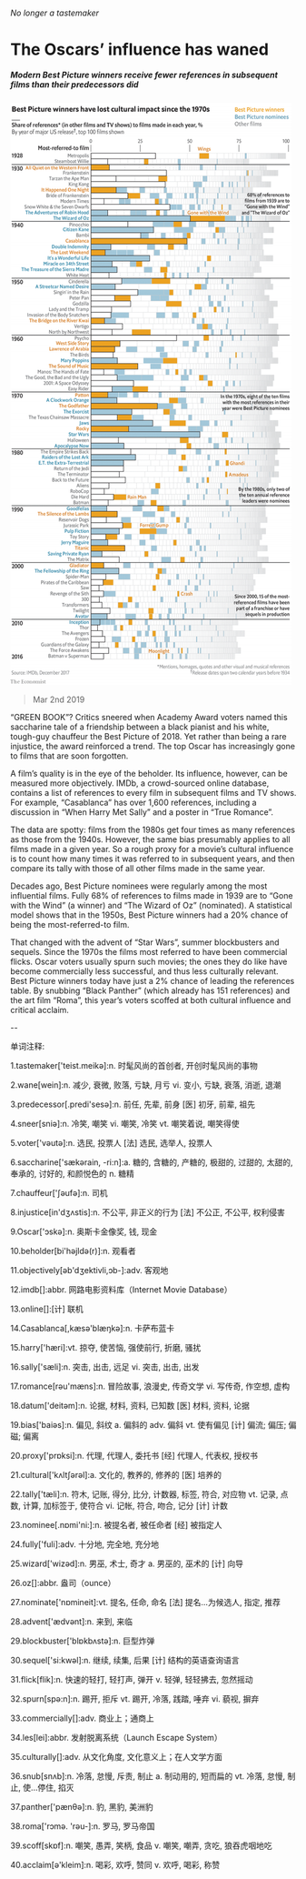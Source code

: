 ###### No longer a tastemaker

# The Oscars’ influence has waned 

##### Modern Best Picture winners receive fewer references in subsequent films than their predecessors did 

![image](images/20190302_gdc566.png) 

> Mar 2nd 2019 

“GREEN BOOK”? Critics sneered when Academy Award voters named this saccharine tale of a friendship between a black pianist and his white, tough-guy chauffeur the Best Picture of 2018. Yet rather than being a rare injustice, the award reinforced a trend. The top Oscar has increasingly gone to films that are soon forgotten. 

A film’s quality is in the eye of the beholder. Its influence, however, can be measured more objectively. IMDb, a crowd-sourced online database, contains a list of references to every film in subsequent films and TV shows. For example, “Casablanca” has over 1,600 references, including a discussion in “When Harry Met Sally” and a poster in “True Romance”. 

The data are spotty: films from the 1980s get four times as many references as those from the 1940s. However, the same bias presumably applies to all films made in a given year. So a rough proxy for a movie’s cultural influence is to count how many times it was referred to in subsequent years, and then compare its tally with those of all other films made in the same year. 

Decades ago, Best Picture nominees were regularly among the most influential films. Fully 68% of references to films made in 1939 are to “Gone with the Wind” (a winner) and “The Wizard of Oz” (nominated). A statistical model shows that in the 1950s, Best Picture winners had a 20% chance of being the most-referred-to film. 

That changed with the advent of “Star Wars”, summer blockbusters and sequels. Since the 1970s the films most referred to have been commercial flicks. Oscar voters usually spurn such movies; the ones they do like have become commercially less successful, and thus less culturally relevant. Best Picture winners today have just a 2% chance of leading the references table. By snubbing “Black Panther” (which already has 151 references) and the art film “Roma”, this year’s voters scoffed at both cultural influence and critical acclaim. 

-- 

 单词注释:

1.tastemaker['teist.meikә]:n. 时髦风尚的首创者, 开创时髦风尚的事物 

2.wane[wein]:n. 减少, 衰微, 败落, 亏缺, 月亏 vi. 变小, 亏缺, 衰落, 消逝, 退潮 

3.predecessor[.predi'sesә]:n. 前任, 先辈, 前身 [医] 初牙, 前辈, 祖先 

4.sneer[sniә]:n. 冷笑, 嘲笑 vi. 嘲笑, 冷笑 vt. 嘲笑着说, 嘲笑得使 

5.voter['vәutә]:n. 选民, 投票人 [法] 选民, 选举人, 投票人 

6.saccharine['sækәrain, -ri:n]:a. 糖的, 含糖的, 产糖的, 极甜的, 过甜的, 太甜的, 奉承的, 讨好的, 和颜悦色的 n. 糖精 

7.chauffeur['ʃәufә]:n. 司机 

8.injustice[in'dʒʌstis]:n. 不公平, 非正义的行为 [法] 不公正, 不公平, 权利侵害 

9.Oscar['ɔskә]:n. 奥斯卡金像奖, 钱, 现金 

10.beholder[bi'hәjldә(r)]:n. 观看者 

11.objectively[әb'dʒektivli,ɔb-]:adv. 客观地 

12.imdb[]:abbr. 网路电影资料库（Internet Movie Database） 

13.online[]:[计] 联机 

14.Casablanca[,kæsә'blæŋkә]:n. 卡萨布蓝卡 

15.harry['hæri]:vt. 掠夺, 使苦恼, 强使前行, 折磨, 骚扰 

16.sally['sæli]:n. 突击, 出击, 远足 vi. 突击, 出击, 出发 

17.romance[rәu'mæns]:n. 冒险故事, 浪漫史, 传奇文学 vi. 写传奇, 作空想, 虚构 

18.datum['deitәm]:n. 论据, 材料, 资料, 已知数 [医] 材料, 资料, 论据 

19.bias['baiәs]:n. 偏见, 斜纹 a. 偏斜的 adv. 偏斜 vt. 使有偏见 [计] 偏流; 偏压; 偏磁; 偏离 

20.proxy['prɒksi]:n. 代理, 代理人, 委托书 [经] 代理人, 代表权, 授权书 

21.cultural['kʌltʃәrәl]:a. 文化的, 教养的, 修养的 [医] 培养的 

22.tally['tæli]:n. 符木, 记账, 得分, 比分, 计数器, 标签, 符合, 对应物 vt. 记录, 点数, 计算, 加标签于, 使符合 vi. 记帐, 符合, 吻合, 记分 [计] 计数 

23.nominee[.nɒmi'ni:]:n. 被提名者, 被任命者 [经] 被指定人 

24.fully['fuli]:adv. 十分地, 完全地, 充分地 

25.wizard['wizәd]:n. 男巫, 术士, 奇才 a. 男巫的, 巫术的 [计] 向导 

26.oz[]:abbr. 盎司（ounce） 

27.nominate['nɒmineit]:vt. 提名, 任命, 命名 [法] 提名...为候选人, 指定, 推荐 

28.advent['ædvәnt]:n. 来到, 来临 

29.blockbuster['blɒkbʌstә]:n. 巨型炸弹 

30.sequel['si:kwәl]:n. 继续, 续集, 后果 [计] 结构的英语查询语言 

31.flick[flik]:n. 快速的轻打, 轻打声, 弹开 v. 轻弹, 轻轻拂去, 忽然摇动 

32.spurn[spә:n]:n. 踢开, 拒斥 vt. 踢开, 冷落, 践踏, 唾弃 vi. 藐视, 摒弃 

33.commercially[]:adv. 商业上；通商上 

34.les[lei]:abbr. 发射脱离系统（Launch Escape System） 

35.culturally[]:adv. 从文化角度, 文化意义上；在人文学方面 

36.snub[snʌb]:n. 冷落, 怠慢, 斥责, 制止 a. 制动用的, 短而扁的 vt. 冷落, 怠慢, 制止, 使...停住, 掐灭 

37.panther['pænθә]:n. 豹, 黑豹, 美洲豹 

38.roma['rɔmә. 'rәu-]:n. 罗马, 罗马帝国 

39.scoff[skɒf]:n. 嘲笑, 愚弄, 笑柄, 食品 v. 嘲笑, 嘲弄, 贪吃, 狼吞虎咽地吃 

40.acclaim[ә'kleim]:n. 喝彩, 欢呼, 赞同 v. 欢呼, 喝彩, 称赞 

